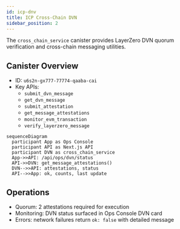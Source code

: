 ```yaml
---
id: icp-dnv
title: ICP Cross-Chain DVN
sidebar_position: 2
---
```


The `cross_chain_service` canister provides LayerZero DVN quorum verification and cross-chain messaging utilities.

## Canister Overview

- ID: `u6s2n-gx777-77774-qaaba-cai`
- Key APIs:
  - `submit_dvn_message`
  - `get_dvn_message`
  - `submit_attestation`
  - `get_message_attestations`
  - `monitor_evm_transaction`
  - `verify_layerzero_message`

```mermaid
sequenceDiagram
  participant App as Ops Console
  participant API as Next.js API
  participant DVN as cross_chain_service
  App->>API: /api/ops/dvn/status
  API->>DVN: get_message_attestations()
  DVN-->>API: attestations, status
  API-->>App: ok, counts, last update
```

## Operations

- Quorum: 2 attestations required for execution
- Monitoring: DVN status surfaced in Ops Console DVN card
- Errors: network failures return `ok: false` with detailed message

